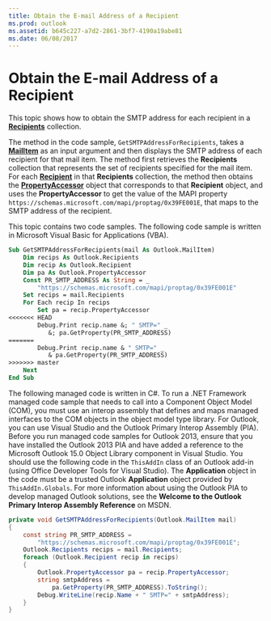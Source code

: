 ```yaml
---
title: Obtain the E-mail Address of a Recipient
ms.prod: outlook
ms.assetid: b645c227-a7d2-2861-3bf7-4190a19abe81
ms.date: 06/08/2017
---
```



# Obtain the E-mail Address of a Recipient

This topic shows how to obtain the SMTP address for each recipient in a  **[Recipients](../../../api/Outlook.Recipients.md)** collection.

The method in the code sample,  `GetSMTPAddressForRecipients`, takes a  **[MailItem](../../../api/Outlook.MailItem.md)** as an input argument and then displays the SMTP address of each recipient for that mail item. The method first retrieves the **Recipients** collection that represents the set of recipients specified for the mail item. For each **[Recipient](../../../api/Outlook.Recipient.md)** in that **Recipients** collection, the method then obtains the **[PropertyAccessor](../../../api/Outlook.PropertyAccessor.md)** object that corresponds to that **Recipient** object, and uses the **PropertyAccessor** to get the value of the MAPI property `https://schemas.microsoft.com/mapi/proptag/0x39FE001E`, that maps to the SMTP address of the recipient.

This topic contains two code samples. The following code sample is written in Microsoft Visual Basic for Applications (VBA). 




```vb
Sub GetSMTPAddressForRecipients(mail As Outlook.MailItem) 
    Dim recips As Outlook.Recipients 
    Dim recip As Outlook.Recipient 
    Dim pa As Outlook.PropertyAccessor 
    Const PR_SMTP_ADDRESS As String = _ 
        "https://schemas.microsoft.com/mapi/proptag/0x39FE001E" 
    Set recips = mail.Recipients 
    For Each recip In recips 
        Set pa = recip.PropertyAccessor 
<<<<<<< HEAD
        Debug.Print recip.name &; " SMTP=" _ 
           &; pa.GetProperty(PR_SMTP_ADDRESS) 
=======
        Debug.Print recip.name & " SMTP=" _ 
           & pa.GetProperty(PR_SMTP_ADDRESS) 
>>>>>>> master
    Next 
End Sub
```

The following managed code is written in C#. To run a .NET Framework managed code sample that needs to call into a Component Object Model (COM), you must use an interop assembly that defines and maps managed interfaces to the COM objects in the object model type library. For Outlook, you can use Visual Studio and the Outlook Primary Interop Assembly (PIA). Before you run managed code samples for Outlook 2013, ensure that you have installed the Outlook 2013 PIA and have added a reference to the Microsoft Outlook 15.0 Object Library component in Visual Studio. You should use the following code in the  `ThisAddIn` class of an Outlook add-in (using Office Developer Tools for Visual Studio). The **Application** object in the code must be a trusted Outlook **Application** object provided by `ThisAddIn.Globals`. For more information about using the Outlook PIA to develop managed Outlook solutions, see the  **Welcome to the Outlook Primary Interop Assembly Reference** on MSDN.



```cs
private void GetSMTPAddressForRecipients(Outlook.MailItem mail) 
{ 
    const string PR_SMTP_ADDRESS = 
        "https://schemas.microsoft.com/mapi/proptag/0x39FE001E"; 
    Outlook.Recipients recips = mail.Recipients; 
    foreach (Outlook.Recipient recip in recips) 
    { 
        Outlook.PropertyAccessor pa = recip.PropertyAccessor; 
        string smtpAddress = 
            pa.GetProperty(PR_SMTP_ADDRESS).ToString(); 
        Debug.WriteLine(recip.Name + " SMTP=" + smtpAddress); 
    } 
} 

```


